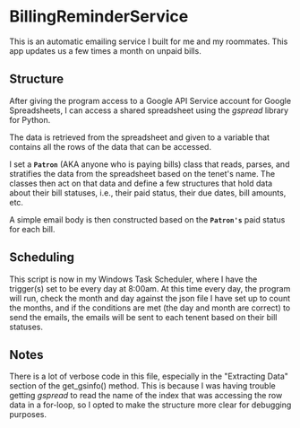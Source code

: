# BillingReminderService
This is an automatic emailing service I built for me and my roommates. This app updates us a few times a month on unpaid bills.


## Structure
After giving the program access to a Google API Service account for Google Spreadsheets, I can access a shared spreadsheet using the *gspread* library for Python.

The data is retrieved from the spreadsheet and given to a variable that contains all the rows of the data that can be accessed.

I set a **`Patron`** (AKA anyone who is paying bills) class that reads, parses, and stratifies the data from the spreadsheet based on the tenet's name. The classes then act on that data and define a few structures that hold data about their bill statuses, i.e., their paid status, their due dates, bill amounts, etc.

A simple email body is then constructed based on the **`Patron's`** paid status for each bill.

## Scheduling 
This script is now in my Windows Task Scheduler, where I have the trigger(s) set to be every day at 8:00am. At this time every day, the program will run, check the month and day against the json file I have set up to count the months, and if the conditions are met (the day and month are correct) to send the emails, the emails will be sent to each tenent based on their bill statuses.

## Notes
There is a lot of verbose code in this file, especially in the "Extracting Data" section of the get_gsinfo() method. This is because I was having trouble getting *gspread* to read the name of the index that was accessing the row data in a for-loop, so I opted to make the structure more clear for debugging purposes. 
